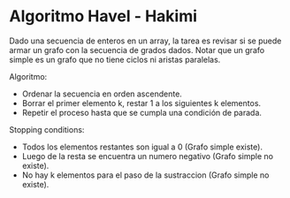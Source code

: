 # Algoritmo Havel - Hakimi

Dado una secuencia de enteros en un array, la tarea es revisar si se puede armar un grafo con la secuencia de grados dados. Notar que un grafo simple es un grafo que no tiene ciclos ni aristas paralelas.

Algoritmo:
- Ordenar la secuencia en orden ascendente.
- Borrar el primer elemento k, restar 1 a los siguientes k elementos.
- Repetir el proceso hasta que se cumpla una condición de parada.

Stopping conditions:
- Todos los elementos restantes son igual a 0 (Grafo simple existe).
- Luego de la resta se encuentra un numero negativo (Grafo simple no existe).
- No hay k elementos para el paso de la sustraccion (Grafo simple no existe).
